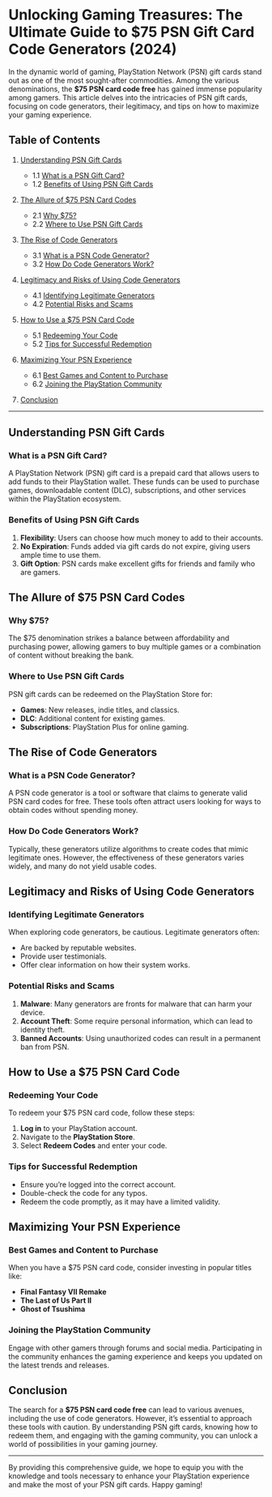 # Unlocking Gaming Treasures: The Ultimate Guide to $75 PSN Gift Card Code Generators (2024)

In the dynamic world of gaming, PlayStation Network (PSN) gift cards stand out as one of the most sought-after commodities. Among the various denominations, the **$75 PSN card code free** has gained immense popularity among gamers. This article delves into the intricacies of PSN gift cards, focusing on code generators, their legitimacy, and tips on how to maximize your gaming experience.

## Table of Contents

1. [Understanding PSN Gift Cards](#understanding-psn-gift-cards)
   - 1.1 [What is a PSN Gift Card?](#what-is-a-psn-gift-card)
   - 1.2 [Benefits of Using PSN Gift Cards](#benefits-of-using-psn-gift-cards)
  
2. [The Allure of $75 PSN Card Codes](#the-allure-of-75-psn-card-codes)
   - 2.1 [Why $75?](#why-75)
   - 2.2 [Where to Use PSN Gift Cards](#where-to-use-psn-gift-cards)

3. [The Rise of Code Generators](#the-rise-of-code-generators)
   - 3.1 [What is a PSN Code Generator?](#what-is-a-psn-code-generator)
   - 3.2 [How Do Code Generators Work?](#how-do-code-generators-work)

4. [Legitimacy and Risks of Using Code Generators](#legitimacy-and-risks-of-using-code-generators)
   - 4.1 [Identifying Legitimate Generators](#identifying-legitimate-generators)
   - 4.2 [Potential Risks and Scams](#potential-risks-and-scams)

5. [How to Use a $75 PSN Card Code](#how-to-use-a-75-psn-card-code)
   - 5.1 [Redeeming Your Code](#redeeming-your-code)
   - 5.2 [Tips for Successful Redemption](#tips-for-successful-redemption)

6. [Maximizing Your PSN Experience](#maximizing-your-psn-experience)
   - 6.1 [Best Games and Content to Purchase](#best-games-and-content-to-purchase)
   - 6.2 [Joining the PlayStation Community](#joining-the-playstation-community)

7. [Conclusion](#conclusion)

---

## Understanding PSN Gift Cards

### What is a PSN Gift Card?

A PlayStation Network (PSN) gift card is a prepaid card that allows users to add funds to their PlayStation wallet. These funds can be used to purchase games, downloadable content (DLC), subscriptions, and other services within the PlayStation ecosystem.

### Benefits of Using PSN Gift Cards

1. **Flexibility**: Users can choose how much money to add to their accounts.
2. **No Expiration**: Funds added via gift cards do not expire, giving users ample time to use them.
3. **Gift Option**: PSN cards make excellent gifts for friends and family who are gamers.

## The Allure of $75 PSN Card Codes

### Why $75?

The $75 denomination strikes a balance between affordability and purchasing power, allowing gamers to buy multiple games or a combination of content without breaking the bank. 

### Where to Use PSN Gift Cards

PSN gift cards can be redeemed on the PlayStation Store for:
- **Games**: New releases, indie titles, and classics.
- **DLC**: Additional content for existing games.
- **Subscriptions**: PlayStation Plus for online gaming.

## The Rise of Code Generators

### What is a PSN Code Generator?

A PSN code generator is a tool or software that claims to generate valid PSN card codes for free. These tools often attract users looking for ways to obtain codes without spending money.

### How Do Code Generators Work?

Typically, these generators utilize algorithms to create codes that mimic legitimate ones. However, the effectiveness of these generators varies widely, and many do not yield usable codes.

## Legitimacy and Risks of Using Code Generators

### Identifying Legitimate Generators

When exploring code generators, be cautious. Legitimate generators often:
- Are backed by reputable websites.
- Provide user testimonials.
- Offer clear information on how their system works.

### Potential Risks and Scams

1. **Malware**: Many generators are fronts for malware that can harm your device.
2. **Account Theft**: Some require personal information, which can lead to identity theft.
3. **Banned Accounts**: Using unauthorized codes can result in a permanent ban from PSN.

## How to Use a $75 PSN Card Code

### Redeeming Your Code

To redeem your $75 PSN card code, follow these steps:

1. **Log in** to your PlayStation account.
2. Navigate to the **PlayStation Store**.
3. Select **Redeem Codes** and enter your code.

### Tips for Successful Redemption

- Ensure you’re logged into the correct account.
- Double-check the code for any typos.
- Redeem the code promptly, as it may have a limited validity.

## Maximizing Your PSN Experience

### Best Games and Content to Purchase

When you have a $75 PSN card code, consider investing in popular titles like:
- **Final Fantasy VII Remake**
- **The Last of Us Part II**
- **Ghost of Tsushima**

### Joining the PlayStation Community

Engage with other gamers through forums and social media. Participating in the community enhances the gaming experience and keeps you updated on the latest trends and releases.

## Conclusion

The search for a **$75 PSN card code free** can lead to various avenues, including the use of code generators. However, it’s essential to approach these tools with caution. By understanding PSN gift cards, knowing how to redeem them, and engaging with the gaming community, you can unlock a world of possibilities in your gaming journey.

---

By providing this comprehensive guide, we hope to equip you with the knowledge and tools necessary to enhance your PlayStation experience and make the most of your PSN gift cards. Happy gaming!
